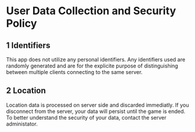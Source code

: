 # User Data Collection and Security Policy

## 1 Identifiers

This app does not utilize any personal identifiers. Any identifiers used are randomly generated and are for the explicite purpose of distinguishing between multiple clients connecting to the same server.

## 2 Location

Location data is processed on server side and discarded immediatly. If you disconnect from the server, your data will persist until the game is ended. To better understand the security of your data, contact the server administator.
